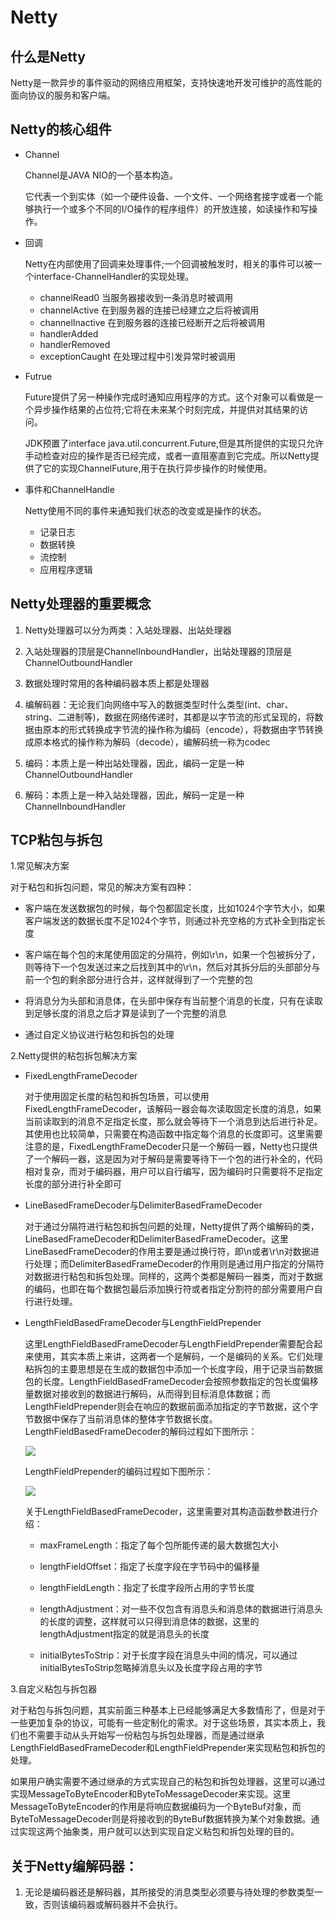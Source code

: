# Netty 

## 什么是Netty

Netty是一款异步的事件驱动的网络应用框架，支持快速地开发可维护的高性能的面向协议的服务和客户端。

## Netty的核心组件

- Channel

	Channel是JAVA NIO的一个基本构造。
	
	它代表一个到实体（如一个硬件设备、一个文件、一个网络套接字或者一个能够执行一个或多个不同的I/O操作的程序组件）的开放连接，如读操作和写操作。                                                                                  

- 回调

	Netty在内部使用了回调来处理事件;一个回调被触发时，相关的事件可以被一个interface-ChannelHandler的实现处理。
	
	- channelRead0 当服务器接收到一条消息时被调用
	- channelActive 在到服务器的连接已经建立之后将被调用
	- channelInactive 在到服务器的连接已经断开之后将被调用
	- handlerAdded
	- handlerRemoved
	- exceptionCaught 在处理过程中引发异常时被调用

- Futrue

	Future提供了另一种操作完成时通知应用程序的方式。这个对象可以看做是一个异步操作结果的占位符;它将在未来某个时刻完成，并提供对其结果的访问。

	JDK预置了interface java.util.concurrent.Future,但是其所提供的实现只允许手动检查对应的操作是否已经完成，或者一直阻塞直到它完成。所以Netty提供了它的实现ChannelFuture,用于在执行异步操作的时候使用。

- 事件和ChannelHandle

	Netty使用不同的事件来通知我们状态的改变或是操作的状态。
	- 记录日志
	- 数据转换
	- 流控制
	- 应用程序逻辑

## Netty处理器的重要概念

1. Netty处理器可以分为两类：入站处理器、出站处理器


2. 入站处理器的顶层是ChannelInboundHandler，出站处理器的顶层是ChannelOutboundHandler


3. 数据处理时常用的各种编码器本质上都是处理器


4. 编解码器：无论我们向网络中写入的数据类型时什么类型(int、char、string、二进制等)，数据在网络传递时，其都是以字节流的形式呈现的，将数据由原本的形式转换成字节流的操作称为编码（encode），将数据由字节转换成原本格式的操作称为解码（decode），编解码统一称为codec


5. 编码：本质上是一种出站处理器，因此，编码一定是一种ChannelOutboundHandler


6. 解码：本质上是一种入站处理器，因此，解码一定是一种ChannelInboundHandler

## TCP粘包与拆包

1.常见解决方案

对于粘包和拆包问题，常见的解决方案有四种：

- 客户端在发送数据包的时候，每个包都固定长度，比如1024个字节大小，如果客户端发送的数据长度不足1024个字节，则通过补充空格的方式补全到指定长度


- 客户端在每个包的末尾使用固定的分隔符，例如\r\n，如果一个包被拆分了，则等待下一个包发送过来之后找到其中的\r\n，然后对其拆分后的头部部分与前一个包的剩余部分进行合并，这样就得到了一个完整的包


- 将消息分为头部和消息体，在头部中保存有当前整个消息的长度，只有在读取到足够长度的消息之后才算是读到了一个完整的消息


- 通过自定义协议进行粘包和拆包的处理

2.Netty提供的粘包拆包解决方案

- FixedLengthFrameDecoder

	 对于使用固定长度的粘包和拆包场景，可以使用FixedLengthFrameDecoder，该解码一器会每次读取固定长度的消息，如果当前读取到的消息不足指定长度，那么就会等待下一个消息到达后进行补足。其使用也比较简单，只需要在构造函数中指定每个消息的长度即可。这里需要注意的是，FixedLengthFrameDecoder只是一个解码一器，Netty也只提供了一个解码一器，这是因为对于解码是需要等待下一个包的进行补全的，代码相对复杂，而对于编码器，用户可以自行编写，因为编码时只需要将不足指定长度的部分进行补全即可
- LineBasedFrameDecoder与DelimiterBasedFrameDecoder

	对于通过分隔符进行粘包和拆包问题的处理，Netty提供了两个编解码的类，LineBasedFrameDecoder和DelimiterBasedFrameDecoder。这里LineBasedFrameDecoder的作用主要是通过换行符，即\n或者\r\n对数据进行处理；而DelimiterBasedFrameDecoder的作用则是通过用户指定的分隔符对数据进行粘包和拆包处理。同样的，这两个类都是解码一器类，而对于数据的编码，也即在每个数据包最后添加换行符或者指定分割符的部分需要用户自行进行处理。
- LengthFieldBasedFrameDecoder与LengthFieldPrepender

	这里LengthFieldBasedFrameDecoder与LengthFieldPrepender需要配合起来使用，其实本质上来讲，这两者一个是解码，一个是编码的关系。它们处理粘拆包的主要思想是在生成的数据包中添加一个长度字段，用于记录当前数据包的长度。LengthFieldBasedFrameDecoder会按照参数指定的包长度偏移量数据对接收到的数据进行解码，从而得到目标消息体数据；而LengthFieldPrepender则会在响应的数据前面添加指定的字节数据，这个字节数据中保存了当前消息体的整体字节数据长度。LengthFieldBasedFrameDecoder的解码过程如下图所示：

	![](https://upload-images.jianshu.io/upload_images/7944306-068ebfefef173526.png?imageMogr2/auto-orient/strip%7CimageView2/2/w/1240)

	LengthFieldPrepender的编码过程如下图所示：

	![](https://upload-images.jianshu.io/upload_images/7944306-8570098660ffca88.png?imageMogr2/auto-orient/strip%7CimageView2/2/w/1240)

	关于LengthFieldBasedFrameDecoder，这里需要对其构造函数参数进行介绍：

	

	- maxFrameLength：指定了每个包所能传递的最大数据包大小


	- lengthFieldOffset：指定了长度字段在字节码中的偏移量


	- lengthFieldLength：指定了长度字段所占用的字节长度


	- lengthAdjustment：对一些不仅包含有消息头和消息体的数据进行消息头的长度的调整，这样就可以只得到消息体的数据，这里的lengthAdjustment指定的就是消息头的长度


	- initialBytesToStrip：对于长度字段在消息头中间的情况，可以通过initialBytesToStrip忽略掉消息头以及长度字段占用的字节

3.自定义粘包与拆包器

对于粘包与拆包问题，其实前面三种基本上已经能够满足大多数情形了，但是对于一些更加复杂的协议，可能有一些定制化的需求。对于这些场景，其实本质上，我们也不需要手动从头开始写一份粘包与拆包处理器，而是通过继承LengthFieldBasedFrameDecoder和LengthFieldPrepender来实现粘包和拆包的处理。

如果用户确实需要不通过继承的方式实现自己的粘包和拆包处理器，这里可以通过实现MessageToByteEncoder和ByteToMessageDecoder来实现。这里MessageToByteEncoder的作用是将响应数据编码为一个ByteBuf对象，而ByteToMessageDecoder则是将接收到的ByteBuf数据转换为某个对象数据。通过实现这两个抽象类，用户就可以达到实现自定义粘包和拆包处理的目的。

## 关于Netty编解码器：

1. 无论是编码器还是解码器，其所接受的消息类型必须要与待处理的参数类型一致，否则该编码器或解码器并不会执行。
